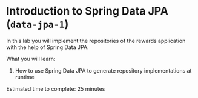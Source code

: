 # Introduction to Spring Data JPA (`data-jpa-1`)

In this lab you will implement the repositories of the rewards application with the help of Spring Data JPA.

What you will learn:

1. How to use Spring Data JPA to generate repository implementations at runtime

Estimated time to complete: 25 minutes
